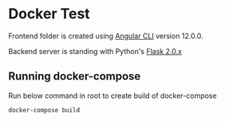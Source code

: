 # Docker Test

Frontend folder is created using [Angular CLI](https://github.com/angular/angular-cli) version 12.0.0.

Backend server is standing with Python's [Flask 2.0.x](https://flask.palletsprojects.com/en/2.0.x/)

## Running docker-compose

Run below command in root to create build of docker-compose
```bash
docker-compose build
```
